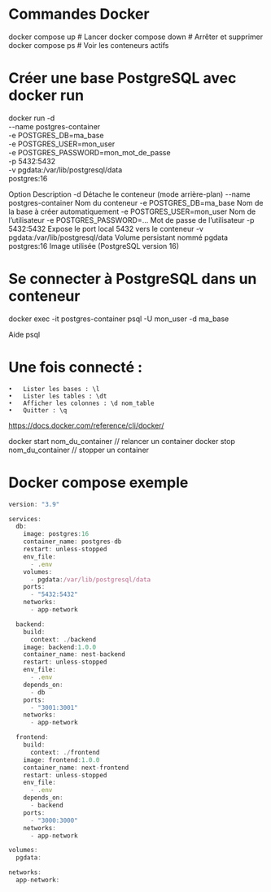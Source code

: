 # Commandes Docker 

docker compose up      # Lancer
docker compose down    # Arrêter et supprimer
docker compose ps      # Voir les conteneurs actifs

# Créer une base PostgreSQL avec docker run
  docker run -d \
  --name postgres-container \
  -e POSTGRES_DB=ma_base \
  -e POSTGRES_USER=mon_user \
  -e POSTGRES_PASSWORD=mon_mot_de_passe \
  -p 5432:5432 \
  -v pgdata:/var/lib/postgresql/data \
  postgres:16

  Option
Description
-d
Détache le conteneur (mode arrière-plan)
--name postgres-container
Nom du conteneur
-e POSTGRES_DB=ma_base
Nom de la base à créer automatiquement
-e POSTGRES_USER=mon_user
Nom de l’utilisateur
-e POSTGRES_PASSWORD=...
Mot de passe de l’utilisateur
-p 5432:5432
Expose le port local 5432 vers le conteneur
-v pgdata:/var/lib/postgresql/data
Volume persistant nommé pgdata
postgres:16
Image utilisée (PostgreSQL version 16)


# Se connecter à PostgreSQL dans un conteneur

docker exec -it postgres-container psql -U mon_user -d ma_base

Aide psql

# Une fois connecté :
	•	Lister les bases : \l
	•	Lister les tables : \dt
	•	Afficher les colonnes : \d nom_table
	•	Quitter : \q

https://docs.docker.com/reference/cli/docker/

docker start nom_du_container  // relancer un container
docker stop nom_du_container  // stopper un container

# Docker compose exemple 
```typeScript
version: "3.9"

services:
  db:
    image: postgres:16
    container_name: postgres-db
    restart: unless-stopped
    env_file:
      - .env
    volumes:
      - pgdata:/var/lib/postgresql/data
    ports:
      - "5432:5432"
    networks:
      - app-network

  backend:
    build:
      context: ./backend
    image: backend:1.0.0
    container_name: nest-backend
    restart: unless-stopped
    env_file:
      - .env
    depends_on:
      - db
    ports:
      - "3001:3001"
    networks:
      - app-network

  frontend:
    build:
      context: ./frontend
    image: frontend:1.0.0
    container_name: next-frontend
    restart: unless-stopped
    env_file:
      - .env
    depends_on:
      - backend
    ports:
      - "3000:3000"
    networks:
      - app-network

volumes:
  pgdata:

networks:
  app-network:
```
